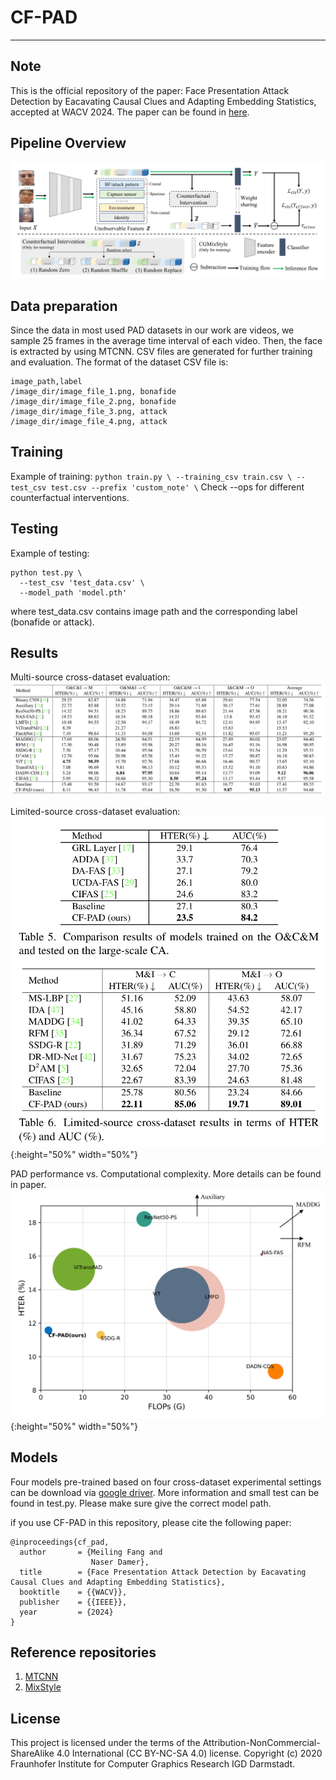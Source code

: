 # CF-PAD


---
## Note
This is the official repository of the paper: Face Presentation Attack Detection by Eacavating Causal Clues and Adapting Embedding Statistics, accepted at WACV 2024. The paper can be found in [here](https://arxiv.org/abs/2308.14551).

## Pipeline Overview
![overview](images/workflow.png)

## Data preparation
Since the data in most used PAD datasets in our work are videos, we sample 25 frames in the average time interval of each video. Then, the face is extracted by using MTCNN. CSV files are generated for further training and evaluation. The format of the dataset CSV file is:
```
image_path,label
/image_dir/image_file_1.png, bonafide
/image_dir/image_file_2.png, bonafide
/image_dir/image_file_3.png, attack
/image_dir/image_file_4.png, attack
```


## Training
Example of training:
    ```
    python train.py \
      --training_csv train.csv \
      --test_csv test.csv
      --prefix 'custom_note' \
    ```
Check --ops for different counterfactual interventions.

## Testing
Example of testing:
```
python test.py \
  --test_csv 'test_data.csv' \
  --model_path 'model.pth'
```
where test_data.csv contains image path and the corresponding label (bonafide or attack).


## Results
Multi-source cross-dataset evaluation:
![results](images/results_1.png)

Limited-source cross-dataset evaluation:
![results](images/results_2.png){:height="50%" width="50%"}

PAD performance vs. Computational complexity. More details can be found in paper.
![results](images/computation_complexity.png){:height="50%" width="50%"}

## Models
Four models pre-trained based on four cross-dataset experimental settings can be download via [google driver](https://drive.google.com/drive/folders/1E_u3nW3vux9f0gi2lNf5Kb5MVy2J1BWy?usp=sharing).
More information and small test can be found in test.py. Please make sure give the correct model path.

if you use CF-PAD in this repository, please cite the following paper:
```
@inproceedings{cf_pad,
  author       = {Meiling Fang and
                  Naser Damer},
  title        = {Face Presentation Attack Detection by Eacavating Causal Clues and Adapting Embedding Statistics},
  booktitle    = {{WACV}},
  publisher    = {{IEEE}},
  year         = {2024}
}
```
## Reference repositories
  1. [MTCNN](https://github.com/ipazc/mtcnn)
  2. [MixStyle](https://github.com/KaiyangZhou/mixstyle-release)


## License
This project is licensed under the terms of the Attribution-NonCommercial-ShareAlike 4.0 International (CC BY-NC-SA 4.0) license. Copyright (c) 2020 Fraunhofer Institute for Computer Graphics Research IGD Darmstadt.
